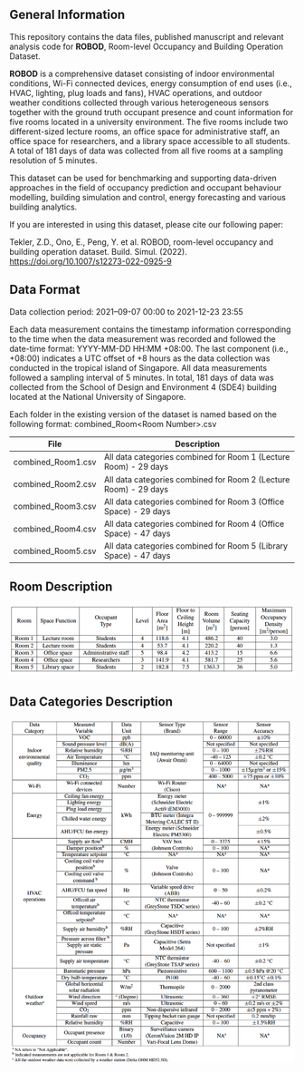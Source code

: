 ## General Information

This repository contains the data files, published manuscript and relevant analysis code for **ROBOD**, Room-level Occupancy and Building Operation Dataset.

**ROBOD** is a comprehensive dataset consisting of indoor environmental conditions, Wi-Fi connected devices, energy consumption of end uses (i.e., HVAC, lighting, plug loads and fans), HVAC operations, and outdoor weather conditions collected through various heterogeneous sensors together with the ground truth occupant presence and count information for five rooms located in a university environment. The five rooms include two different-sized lecture rooms, an office space for administrative staff, an office space for researchers, and a library space accessible to all students. A total of 181 days of data was collected from all five rooms at a sampling resolution of 5 minutes.

This dataset can be used for benchmarking and supporting data-driven approaches in the field of occupancy prediction and occupant behaviour modelling, building simulation and control, energy forecasting and various building analytics.

If you are interested in using this dataset, please cite our following paper:

Tekler, Z.D., Ono, E., Peng, Y. et al. ROBOD, room-level occupancy and building operation dataset. Build. Simul. (2022).
https://doi.org/10.1007/s12273-022-0925-9


## Data Format
Data collection period: 2021–09-07 00:00 to 2021-12-23 23:55

Each data measurement contains the timestamp information corresponding to the time when the data measurement was recorded and followed the date-time format: YYYY-MM-DD HH:MM +08:00. 
The last component (i.e., +08:00) indicates a UTC offset of +8 hours as the data collection was conducted in the tropical island of Singapore. 
All data measurements followed a sampling interval of 5 minutes.
In total, 181 days of data was collected from the School of Design and Environment 4 (SDE4) building located at the National University of Singapore.

Each folder in the existing version of the dataset is named based on the following format: combined_Room\<Room Number\>.csv

| File               | Description                                                       |
|--------------------|-------------------------------------------------------------------|
| combined_Room1.csv | All data categories combined for Room 1 (Lecture Room) - 29 days  |
| combined_Room2.csv | All data categories combined for Room 2 (Lecture Room) - 29 days  |
| combined_Room3.csv | All data categories combined for Room 3 (Office Space) - 29 days  |
| combined_Room4.csv | All data categories combined for Room 4 (Office Space) - 47 days  |
| combined_Room5.csv | All data categories combined for Room 5 (Library Space) - 47 days |


## Room Description

<img src="./room_descriptions.png">

## Data Categories Description

<img src="./sensor_descriptions.png">
